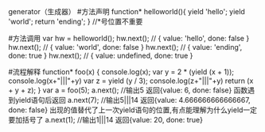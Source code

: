 generator（生成器）
#方法声明
function* helloworld(){
  yield 'hello';
  yield 'world';
  return 'ending';
  }   //*号位置不重要

#方法调用
var hw = helloworld();
hw.next();  // { value: 'hello', done: false }
hw.next();  // { value: 'world', done: false }
hw.next();  // { value: 'ending', done: true }
hw.next();  // { value: undefined, done: true }


#流程解释
function* foo(x) {
	console.log(x);
  var y = 2 * (yield (x + 1));
	console.log(x+"|||"+y)
  var z = yield (y / 3);
	console.log(z+"|||"+y)
  return (x + y + z);
}
var a = foo(5);
a.next();	//输出5 返回{value: 6, done: false}  函数遇到yield语句后返回
a.next(7);	//输出5|||14 返回{value: 4.666666666666667, done: false} 
		出现的值替代了上一次yield语句的位置,有点能理解为什么yield一定要加括号了
a.next(1);	//输出1|||14 返回{value: 20, done: true}

